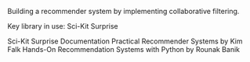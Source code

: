 Building a recommender system by implementing collaborative filtering.

Key library in use:
Sci-Kit Surprise

Sci-Kit Surprise Documentation
Practical Recommender Systems by Kim Falk
Hands-On Recommendation Systems with Python by Rounak Banik
